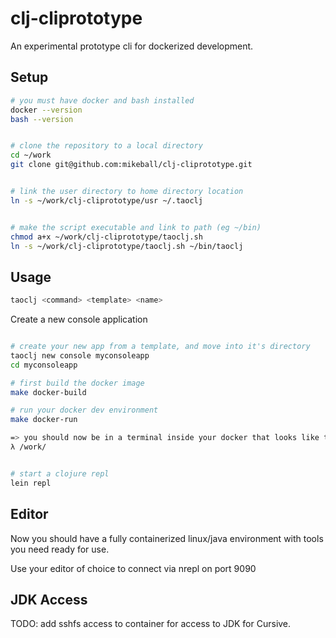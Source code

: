 # clj-cliprototype
An experimental prototype cli for dockerized development.




## Setup

```bash
# you must have docker and bash installed
docker --version
bash --version


# clone the repository to a local directory
cd ~/work
git clone git@github.com:mikeball/clj-cliprototype.git


# link the user directory to home directory location
ln -s ~/work/clj-cliprototype/usr ~/.taoclj


# make the script executable and link to path (eg ~/bin)
chmod a+x ~/work/clj-cliprototype/taoclj.sh
ln -s ~/work/clj-cliprototype/taoclj.sh ~/bin/taoclj
```





## Usage
```bash
taoclj <command> <template> <name>
```

Create a new console application
```bash

# create your new app from a template, and move into it's directory
taoclj new console myconsoleapp
cd myconsoleapp

# first build the docker image
make docker-build

# run your docker dev environment
make docker-run

=> you should now be in a terminal inside your docker that looks like this
λ /work/


# start a clojure repl
lein repl

```


## Editor

Now you should have a fully containerized linux/java environment with tools you need ready for use.

Use your editor of choice to connect via nrepl on port 9090



## JDK Access
TODO: add sshfs access to container for access to JDK for Cursive.




